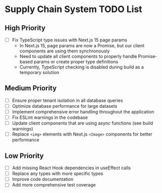# Supply Chain System TODO List

## High Priority

- [ ] Fix TypeScript type issues with Next.js 15 page params
  - In Next.js 15, page params are now a Promise, but our client components are using them synchronously
  - Need to update all client components to properly handle Promise-based params or create proper type definitions
  - Currently, TypeScript checking is disabled during build as a temporary solution

## Medium Priority

- [ ] Ensure proper tenant isolation in all database queries
- [ ] Optimize database performance for large datasets
- [ ] Implement comprehensive error handling throughout the application
- [ ] Fix ESLint warnings in the codebase
- [ ] Update client components that are using async functions (see build warnings)
- [ ] Replace `<img>` elements with Next.js `<Image>` components for better performance

## Low Priority

- [ ] Add missing React Hook dependencies in useEffect calls
- [ ] Replace any types with more specific types
- [ ] Improve code documentation
- [ ] Add more comprehensive test coverage
